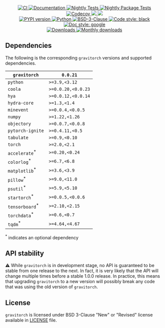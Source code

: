 <p align="center">
    <a href="https://github.com/durandtibo/gravitorch/actions">
        <img alt="CI" src="https://github.com/durandtibo/gravitorch/workflows/CI/badge.svg">
    </a>
    <a href="https://durandtibo.github.io/gravitorch/">
        <img alt="Documentation" src="https://github.com/durandtibo/gravitorch/workflows/Documentation/badge.svg">
    </a>
    <a href="https://github.com/durandtibo/gravitorch/actions">
        <img alt="Nightly Tests" src="https://github.com/durandtibo/gravitorch/workflows/Nightly%20Tests/badge.svg">
    </a>
    <a href="https://github.com/durandtibo/gravitorch/actions">
        <img alt="Nightly Package Tests" src="https://github.com/durandtibo/gravitorch/workflows/Nightly%20Package%20Tests/badge.svg">
    </a>
    <br/>
    <a href="https://codecov.io/gh/durandtibo/gravitorch">
        <img alt="Codecov" src="https://codecov.io/gh/durandtibo/gravitorch/branch/main/graph/badge.svg">
    </a>
    <a href="https://codeclimate.com/github/durandtibo/gravitorch/maintainability">
        <img src="https://api.codeclimate.com/v1/badges/cbedbd2a20bf2a21cf22/maintainability" />
    </a>
    <a href="https://codeclimate.com/github/durandtibo/gravitorch/test_coverage">
        <img src="https://api.codeclimate.com/v1/badges/cbedbd2a20bf2a21cf22/test_coverage" />
    </a>
    <br/>
    <a href="https://pypi.org/project/gravitorch/">
        <img alt="PYPI version" src="https://img.shields.io/pypi/v/gravitorch">
    </a>
    <a href="https://pypi.org/project/gravitorch/">
        <img alt="Python" src="https://img.shields.io/pypi/pyversions/gravitorch.svg">
    </a>
    <a href="https://opensource.org/licenses/BSD-3-Clause">
        <img alt="BSD-3-Clause" src="https://img.shields.io/pypi/l/gravitorch">
    </a>
    <a href="https://github.com/psf/black">
        <img  alt="Code style: black" src="https://img.shields.io/badge/code%20style-black-000000.svg">
    </a>
    <a href="https://google.github.io/styleguide/pyguide.html#s3.8-comments-and-docstrings">
        <img  alt="Doc style: google" src="https://img.shields.io/badge/%20style-google-3666d6.svg">
    </a>
    <br/>
    <a href="https://pepy.tech/project/gravitorch">
        <img  alt="Downloads" src="https://static.pepy.tech/badge/gravitorch">
    </a>
    <a href="https://pepy.tech/project/gravitorch">
        <img  alt="Monthly downloads" src="https://static.pepy.tech/badge/gravitorch/month">
    </a>
    <br/>
</p>

## Dependencies

The following is the corresponding `gravitorch` versions and supported dependencies.

[//]: # (| `gravitorch` | `coola`            | `hya`              | `hydra-core` | `minevent`       | `numpy`        | `objectory`      | `torch`      | `python`      |)

[//]: # (|--------------|--------------------|--------------------|--------------|------------------|----------------|------------------|--------------|---------------|)

[//]: # (| `0.0.21`     | `>=0.0.20,<0.0.23` | `>=0.0.12,<0.0.13` | `>=1.3,<1.4` | `>=0.0.2,<0.0.3` | `>=1.22,<1.26` | `>=0.0.7,<0.0.8` | `>=2.0,<2.1` | `>=3.9,<3.12` |)

| `gravitorch`              | `0.0.21`           |
|---------------------------|--------------------|
| `python`                  | `>=3.9,<3.12`      |
| `coola`                   | `>=0.0.20,<0.0.23` |
| `hya`                     | `>=0.0.12,<0.0.14` |
| `hydra-core`              | `>=1.3,<1.4`       |
| `minevent`                | `>=0.0.4,<0.0.5`   |
| `numpy`                   | `>=1.22,<1.26`     |
| `objectory`               | `>=0.0.7,<0.0.8`   |
| `pytorch-ignite`          | `>=0.4.11,<0.5`    |
| `tabulate`                | `>=0.9,<0.10`      |
| `torch`                   | `>=2.0,<2.1`       |
| `accelerate`<sup>*</sup>  | `>=0.20,<0.24`     |
| `colorlog`<sup>*</sup>    | `>=6.7,<6.8`       |
| `matplotlib`<sup>*</sup>  | `>=3.6,<3.9`       |
| `pillow`<sup>*</sup>      | `>=9.0,<11.0`      |
| `psutil`<sup>*</sup>      | `>=5.9,<5.10`      |
| `startorch`<sup>*</sup>   | `>=0.0.5,<0.0.6`   |
| `tensorboard`<sup>*</sup> | `>=2.10,<2.15`     |
| `torchdata`<sup>*</sup>   | `>=0.6,<0.7`       |
| `tqdm`<sup>*</sup>        | `>=4.64,<4.67`     |

<sup>*</sup> indicates an optional dependency

## API stability

:warning: While `gravitorch` is in development stage, no API is guaranteed to be stable from one
release to the next. In fact, it is very likely that the API will change multiple times before a
stable 1.0.0 release. In practice, this means that upgrading `gravitorch` to a new version will
possibly break any code that was using the old version of `gravitorch`.

## License

`gravitorch` is licensed under BSD 3-Clause "New" or "Revised" license available
in [LICENSE](LICENSE) file.

